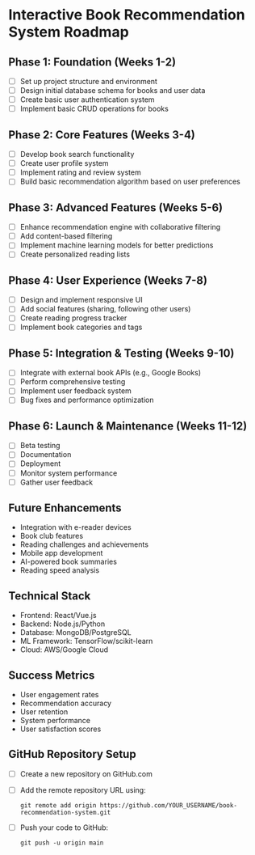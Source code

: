 # Interactive Book Recommendation System Roadmap

## Phase 1: Foundation (Weeks 1-2)
- [ ] Set up project structure and environment
- [ ] Design initial database schema for books and user data
- [ ] Create basic user authentication system
- [ ] Implement basic CRUD operations for books

## Phase 2: Core Features (Weeks 3-4)
- [ ] Develop book search functionality
- [ ] Create user profile system
- [ ] Implement rating and review system
- [ ] Build basic recommendation algorithm based on user preferences

## Phase 3: Advanced Features (Weeks 5-6)
- [ ] Enhance recommendation engine with collaborative filtering
- [ ] Add content-based filtering
- [ ] Implement machine learning models for better predictions
- [ ] Create personalized reading lists

## Phase 4: User Experience (Weeks 7-8)
- [ ] Design and implement responsive UI
- [ ] Add social features (sharing, following other users)
- [ ] Create reading progress tracker
- [ ] Implement book categories and tags

## Phase 5: Integration & Testing (Weeks 9-10)
- [ ] Integrate with external book APIs (e.g., Google Books)
- [ ] Perform comprehensive testing
- [ ] Implement user feedback system
- [ ] Bug fixes and performance optimization

## Phase 6: Launch & Maintenance (Weeks 11-12)
- [ ] Beta testing
- [ ] Documentation
- [ ] Deployment
- [ ] Monitor system performance
- [ ] Gather user feedback

## Future Enhancements
- Integration with e-reader devices
- Book club features
- Reading challenges and achievements
- Mobile app development
- AI-powered book summaries
- Reading speed analysis

## Technical Stack
- Frontend: React/Vue.js
- Backend: Node.js/Python
- Database: MongoDB/PostgreSQL
- ML Framework: TensorFlow/scikit-learn
- Cloud: AWS/Google Cloud

## Success Metrics
- User engagement rates
- Recommendation accuracy
- User retention
- System performance
- User satisfaction scores

## GitHub Repository Setup
- [ ] Create a new repository on GitHub.com
- [ ] Add the remote repository URL using:
   ```
   git remote add origin https://github.com/YOUR_USERNAME/book-recommendation-system.git
   ```
- [ ] Push your code to GitHub:
   ```
   git push -u origin main
   ```

